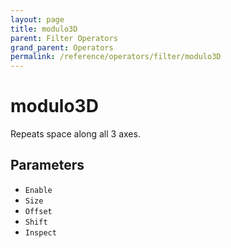 ```yaml
---
layout: page
title: modulo3D
parent: Filter Operators
grand_parent: Operators
permalink: /reference/operators/filter/modulo3D
---
```


# modulo3D

Repeats space along all 3 axes.

## Parameters

* `Enable`
* `Size`
* `Offset`
* `Shift`
* `Inspect`
